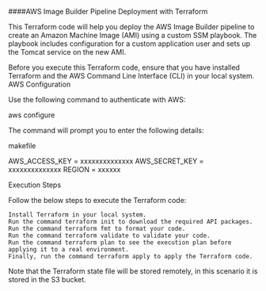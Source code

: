 ####AWS Image Builder Pipeline Deployment with Terraform

This Terraform code will help you deploy the AWS Image Builder pipeline to create an Amazon Machine Image (AMI) using a custom SSM playbook. The playbook includes configuration for a custom application user and sets up the Tomcat service on the new AMI.

Before you execute this Terraform code, ensure that you have installed Terraform and the AWS Command Line Interface (CLI) in your local system.
AWS Configuration

Use the following command to authenticate with AWS:

aws configure

The command will prompt you to enter the following details:

makefile

AWS_ACCESS_KEY = xxxxxxxxxxxxxx
AWS_SECRET_KEY = xxxxxxxxxxxxxx
REGION = xxxxxx

Execution Steps

Follow the below steps to execute the Terraform code:

    Install Terraform in your local system.
    Run the command terraform init to download the required API packages.
    Run the command terraform fmt to format your code.
    Run the command terraform validate to validate your code.
    Run the command terraform plan to see the execution plan before applying it to a real environment.
    Finally, run the command terraform apply to apply the Terraform code.

Note that the Terraform state file will be stored remotely, in this scenario it is stored in the S3 bucket.



